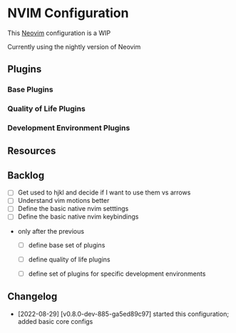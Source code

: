 # NVIM Configuration

This [Neovim](https://neovim.io/) configuration is a WIP

Currently using the nightly version of Neovim

## Plugins

### Base Plugins

### Quality of Life Plugins

### Development Environment Plugins

## Resources

## Backlog

- [ ] Get used to hjkl and decide if I want to use them vs arrows
- [ ] Understand vim motions better
- [ ] Define the basic native nvim setttings
- [ ] Define the basic native nvim keybindings
- only after the previous
	- [ ] define base set of plugins
	- [ ] define quality of life plugins
	- [ ] define set of plugins for specific development environments


## Changelog
- [2022-08-29] [v0.8.0-dev-885-ga5ed89c97] started this configuration; added basic core configs
